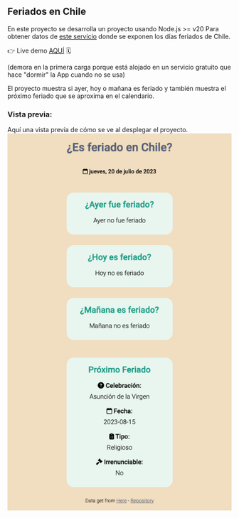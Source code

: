 ## Feriados en Chile

En este proyecto se desarrolla un proyecto usando Node.js >= v20
Para obtener datos de [este servicio](https://apis.digital.gob.cl/fl) donde
se exponen los días feriados de Chile.

👉 Live demo [AQUÍ](https://holidays-in-chile.onrender.com/) 🗓️

(demora en la primera carga porque está alojado en un servicio gratuito que hace "dormir" la App cuando no se usa)

El proyecto muestra si ayer, hoy o mañana es feriado y también muestra el
próximo feriado que se aproxima en el calendario.

### Vista previa:
Aquí una vista previa de cómo se ve al desplegar el proyecto.
![Es feriado en Chile vista previa](https://github.com/felipejoq/holidays-in-chile/blob/main/preview.png?raw=true)
